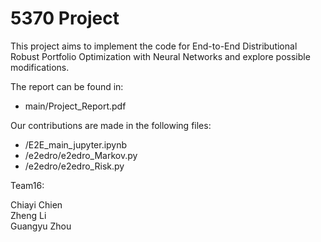 # 5370 Project
This project aims to implement the code for End-to-End Distributional Robust Portfolio Optimization with Neural Networks and explore possible modifications.

The report can be found in:  
- main/Project_Report.pdf
  
Our contributions are made in the following files:  
- /E2E_main_jupyter.ipynb  
- /e2edro/e2edro_Markov.py  
- /e2edro/e2edro_Risk.py
  

Team16:

Chiayi Chien  
Zheng Li   
Guangyu Zhou  
